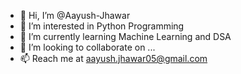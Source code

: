 - 👋 Hi, I’m @Aayush-Jhawar
- 👀 I’m interested in Python Programming
- 🌱 I’m currently learning Machine Learning and DSA
- 💞️ I’m looking to collaborate on ...
- 📫 Reach me at aayush.jhawar05@gmail.com

<!---
Aayush-Jhawar/Aayush-Jhawar is a ✨ special ✨ repository because its `README.md` (this file) appears on your GitHub profile.
You can click the Preview link to take a look at your changes.
--->
